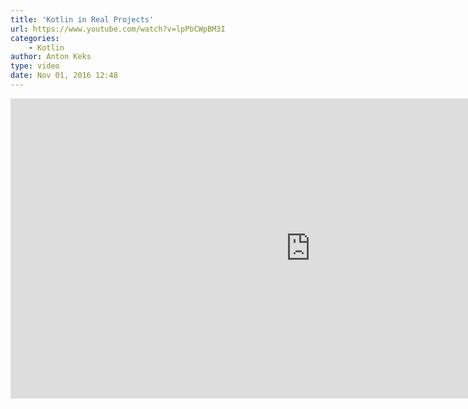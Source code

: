 ```yaml
---
title: 'Kotlin in Real Projects'
url: https://www.youtube.com/watch?v=lpPbCWpBM3I
categories:
    - Kotlin
author: Anton Keks
type: video
date: Nov 01, 2016 12:48
---
```


<iframe width="960" height="480" src="https://www.youtube.com/embed/lpPbCWpBM3I" frameborder="0" allowfullscreen></iframe>

